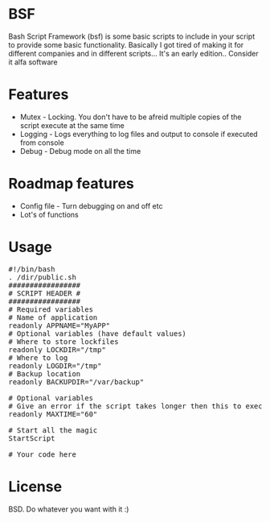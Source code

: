 BSF
===
Bash Script Framework (bsf) is some basic scripts to include in your script to provide some basic functionality. Basically I got tired of making it for different companies and in different scripts... It's an early edition.. Consider it alfa software

Features
========
* Mutex - Locking. You don't have to be afreid multiple copies of the script execute at the same time
* Logging - Logs everything to log files and output to console if executed from console
* Debug - Debug mode on all the time

Roadmap features
================
* Config file - Turn debugging on and off etc
* Lot's of functions

Usage
=====
<pre>
#!/bin/bash
. /dir/public.sh
#################
# SCRIPT HEADER #
#################
# Required variables
# Name of application
readonly APPNAME="MyAPP"
# Optional variables (have default values)
# Where to store lockfiles
readonly LOCKDIR="/tmp"
# Where to log
readonly LOGDIR="/tmp"
# Backup location
readonly BACKUPDIR="/var/backup"

# Optional variables
# Give an error if the script takes longer then this to execute successfull. In seconds
readonly MAXTIME="60"

# Start all the magic 
StartScript

# Your code here
</pre>

License
=======
BSD. Do whatever you want with it :)
